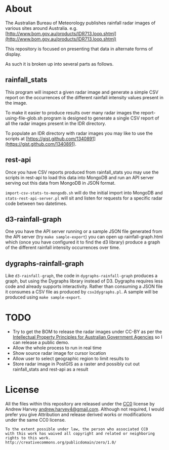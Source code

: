 # About
The Australian Bureau of Meteorology publishes rainfall radar images of various
sites around Australia. e.g. [http://www.bom.gov.au/products/IDR713.loop.shtml](http://www.bom.gov.au/products/IDR713.loop.shtml)

This repository is focused on presenting that data in alternate forms of display.

As such it is broken up into several parts as follows.

## rainfall_stats
This program will inspect a given radar image and generate a simple CSV report
on the occurrences of the different rainfall intensity values present in the
image.

To make it easier to produce results over many radar images the
report-using-file-glob.sh program is designed to generate a single CSV report
of all the radar images present in the IDR directory.

To populate an IDR directory with radar images you may like to use the scripts
at [https://gist.github.com/1340891](https://gist.github.com/1340891).

## rest-api
Once you have CSV reports produced from rainfall_stats you may use the scripts
in rest-api to load this data into MongoDB and run an API server serving out
this data from MongoDB in JSON format.

`import-csv-stats-to-mongodb.sh` will do the initial import into MongoDB and
`stats-rest-api-server.pl` will sit and listen for requests for a specific radar
code between two datetimes.

## d3-rainfall-graph
One you have the API server running or a sample JSON file generated from the API
server (try `make sample-export`) you can open up rainfall-graph.html which
(once you have configured it to find the d3 library) produce a graph of the
different rainfall intensity occurrences over time.

## dygraphs-rainfall-graph
Like `d3-rainfall-graph`, the code in `dygraphs-rainfall-graph` produces a graph,
but using the Dygraphs library instead of D3. Dygraphs requires less code and
already supports interactivity. Rather than consuming a JSON file it consumes a
CSV file as produced by `csv2dygraphs.pl`. A sample will be produced using
`make sample-export`.

# TODO
* Try to get the BOM to release the radar images under CC-BY as per the [Intellectual Property Principles for Australian Government Agencies](http://www.ag.gov.au/Copyright/Pages/StatementofIntellectualPropertyPrinciplesforAustralianGovernmentAgencies.aspx) so I can release a public demo.
* Allow the whole process to run in real time
* Show source radar image for cursor location
* Allow user to select geographic region to limit results to
* Store radar image in PostGIS as a raster and possibly cut out rainfall_stats and
  rest-api as a result

# License
All the files within this repository are released under the
[CC0](http://creativecommons.org/publicdomain/zero/1.0/) license by
Andrew Harvey <andrew.harvey4@gmail.com>. Although not required, I would prefer
you give Attribution and release derived works or modifications under the same
CC0 license.

    To the extent possible under law, the person who associated CC0
    with this work has waived all copyright and related or neighboring
    rights to this work.
    http://creativecommons.org/publicdomain/zero/1.0/
